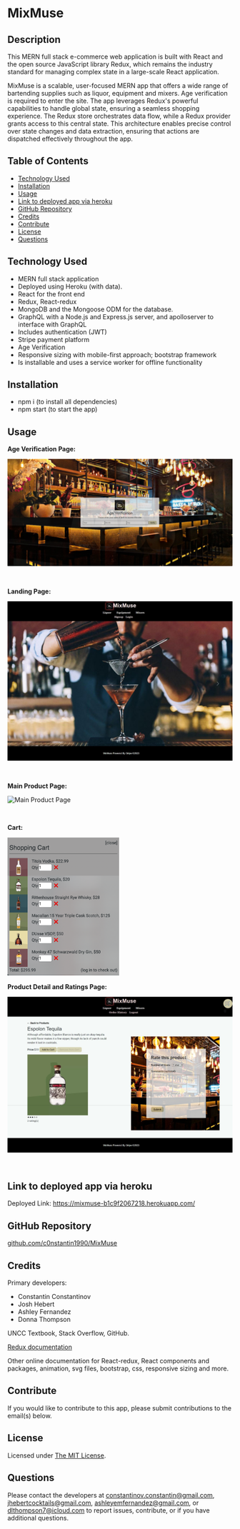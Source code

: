 # **MixMuse**

## **Description**

This MERN full stack e-commerce web application is built with React and the open source JavaScript library Redux, which remains the industry standard for managing complex state in a large-scale React application. 

MixMuse is a scalable, user-focused MERN app that offers a wide range of bartending supplies such as liquor, equipment and mixers. Age verification is required to enter the site. The app leverages Redux's powerful capabilities to handle global state, ensuring a seamless shopping experience. The Redux store orchestrates data flow, while a Redux provider grants access to this central state. This architecture enables precise control over state changes and data extraction, ensuring that actions are dispatched effectively throughout the app.


## **Table of Contents**
- [Technology Used](#technology-used)
- [Installation](#installation)
- [Usage](#usage)
- [Link to deployed app via heroku](#link-to-deployed-app-via-heroku)
- [GitHub Repository](#github-repository)
- [Credits](#credits)
- [Contribute](#contribute)
- [License](#license)
- [Questions](#questions)


 ## **Technology Used**
* MERN full stack application
* Deployed using Heroku (with data).
* React for the front end
* Redux, React-redux
* MongoDB and the Mongoose ODM for the database.
* GraphQL with a Node.js and Express.js server, and apolloserver to interface with GraphQL
* Includes authentication (JWT)
* Stripe payment platform
* Age Verification
* Responsive sizing with mobile-first approach; bootstrap framework
* Is installable and uses a service worker for offline functionality


## **Installation**

- npm i (to install all dependencies)
- npm start (to start the app)

## **Usage**

**Age Verification Page:**  

![Age Verification Page](/client/src/assets/images/ageVerification.png)

<br />

**Landing Page:**  

![Landing Page](/client/src/assets/images/landingPage.jpeg)

<br />

**Main Product Page:**  

![Main Product Page](/client/src/assets/images/mainProductPage.png)

<br />

**Cart:**  

<img src="./client/src/assets/images/cart.png" width=250 />  

<br />

**Product Detail and Ratings Page:**  

![Product Detail and Ratings Page](/client/src/assets/images/productDetailAndRatings.jpeg)

<br />

## **Link to deployed app via heroku**

Deployed Link: https://mixmuse-b1c9f2067218.herokuapp.com/

## **GitHub Repository** 
  [github.com/c0nstantin1990/MixMuse](https://github.com/c0nstantin1990/MixMuse)

## **Credits**
Primary developers: 
* Constantin Constantinov
* Josh Hebert
* Ashley Fernandez
* Donna Thompson

UNCC Textbook, Stack Overflow, GitHub.

[Redux documentation](https://redux.js.org/)

Other online documentation for React-redux, React components and packages, animation, svg files, bootstrap, css, responsive sizing and more.

## **Contribute**
If you would like to contribute to this app, please submit contributions to the email(s) below.

## **License**
Licensed under [The MIT License](https://opensource.org/licenses/MIT).

## **Questions**
Please contact the developers at constantinov.constantin@gmail.com, jhebertcocktails@gmail.com, ashleyemfernandez@gmail.com, or dlthompson7@icloud.com to report issues, contribute, or if you have additional questions.
